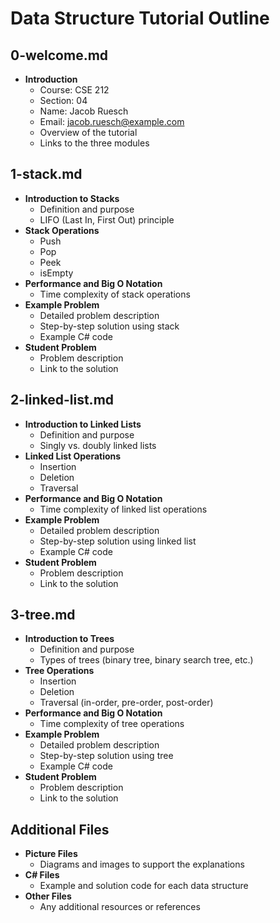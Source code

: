 # Data Structure Tutorial Outline

## 0-welcome.md
- **Introduction**
    - Course: CSE 212
    - Section: 04
    - Name: Jacob Ruesch
    - Email: jacob.ruesch@example.com
    - Overview of the tutorial
    - Links to the three modules

## 1-stack.md
- **Introduction to Stacks**
    - Definition and purpose
    - LIFO (Last In, First Out) principle
- **Stack Operations**
    - Push
    - Pop
    - Peek
    - isEmpty
- **Performance and Big O Notation**
    - Time complexity of stack operations
- **Example Problem**
    - Detailed problem description
    - Step-by-step solution using stack
    - Example C# code
- **Student Problem**
    - Problem description
    - Link to the solution

## 2-linked-list.md
- **Introduction to Linked Lists**
    - Definition and purpose
    - Singly vs. doubly linked lists
- **Linked List Operations**
    - Insertion
    - Deletion
    - Traversal
- **Performance and Big O Notation**
    - Time complexity of linked list operations
- **Example Problem**
    - Detailed problem description
    - Step-by-step solution using linked list
    - Example C# code
- **Student Problem**
    - Problem description
    - Link to the solution

## 3-tree.md
- **Introduction to Trees**
    - Definition and purpose
    - Types of trees (binary tree, binary search tree, etc.)
- **Tree Operations**
    - Insertion
    - Deletion
    - Traversal (in-order, pre-order, post-order)
- **Performance and Big O Notation**
    - Time complexity of tree operations
- **Example Problem**
    - Detailed problem description
    - Step-by-step solution using tree
    - Example C# code
- **Student Problem**
    - Problem description
    - Link to the solution

## Additional Files
- **Picture Files**
    - Diagrams and images to support the explanations
- **C# Files**
    - Example and solution code for each data structure
- **Other Files**
    - Any additional resources or references
